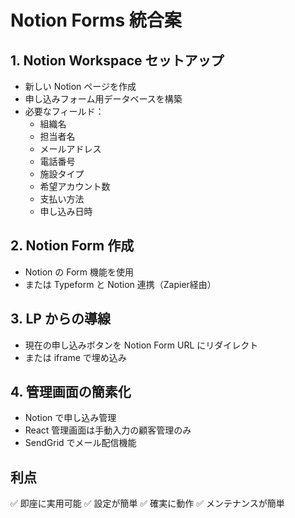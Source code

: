 # Notion Forms 統合案

## 1. Notion Workspace セットアップ
- 新しい Notion ページを作成
- 申し込みフォーム用データベースを構築
- 必要なフィールド：
  - 組織名
  - 担当者名
  - メールアドレス
  - 電話番号
  - 施設タイプ
  - 希望アカウント数
  - 支払い方法
  - 申し込み日時

## 2. Notion Form 作成
- Notion の Form 機能を使用
- または Typeform と Notion 連携（Zapier経由）

## 3. LP からの導線
- 現在の申し込みボタンを Notion Form URL にリダイレクト
- または iframe で埋め込み

## 4. 管理画面の簡素化
- Notion で申し込み管理
- React 管理画面は手動入力の顧客管理のみ
- SendGrid でメール配信機能

## 利点
✅ 即座に実用可能
✅ 設定が簡単
✅ 確実に動作
✅ メンテナンスが簡単
